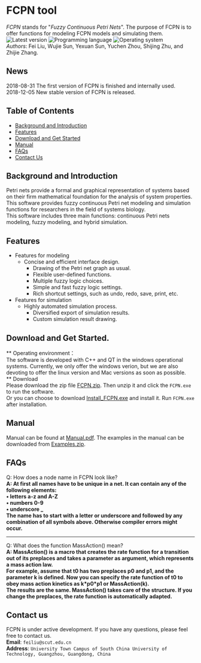 # FCPN tool
*FCPN* stands for "*Fuzzy Continuous Petri Nets*". The purpose of FCPN is to offer functions for modeling FCPN models and simulating them.
<br>
![Latest version](https://img.shields.io/badge/Latest%20version-1.0.0-blue.svg)
![Programming language](https://img.shields.io/badge/Programming%20language-C++-red.svg)
![Operating system](https://img.shields.io/badge/Operating%20system-Windows-yellow.svg)
<br>
*Authors*: Fei Liu, Wujie Sun, Yexuan Sun, Yuchen Zhou, Shijing Zhu, and Zhijie Zhang.
## News
2018-08-31 The first version of FCPN is finished and internally used.<br>
2018-12-05  New stable version of FCPN is released.
## Table of Contents
- [Background and Introduction](#background-and-introduction)
- [Features](#features)
- [Download and Get Started](#download-and-get-started)
- [Manual](#manual)
- [FAQs](#faqs)
- [Contact Us](#contact-us)
## Background and Introduction
Petri nets provide a formal and graphical representation of systems based on their
firm mathematical foundation for the analysis of system properties. This software
provides fuzzy continuous Petri net modeling and simulation functions
for researchers in the field of systems biology.
<br>
This software includes three main functions: continuous Petri nets modeling, fuzzy modeling,
and hybrid simulation. 
## Features
* Features for modeling
  * Concise and efficient interface design.
	* Drawing of the Petri net graph as usual.
	* Flexible user-defined functions.
	* Multiple fuzzy logic choices.
	* Simple and fast fuzzy logic settings.
	* Rich shortcut settings, such as undo, redo, save, print, etc.
* Features for simulation
  * Highly automated simulation process.
	 * Diversified export of simulation results.
	 * Custom simulation result drawing.
## Download and Get Started.
** Operating environment：
<br>
The software is developed with C++ and QT in the windows operational systems. Currently, we only offer the windows verion, but we are also devoting to offer the linux version and Mac versions as soon as possible.
<br>
** Download 
<br>
Please download the zip file [FCPN.zip](https://github.com/wjsunscut/fcpn/raw/master/FCPN.zip). Then unzip it and click the `FCPN.exe` to run the software.
<br>
Or you can choose to download [Install_FCPN.exe](https://github.com/wjsunscut/fcpn/raw/master/Install_FCPN.exe) and install it. Run `FCPN.exe` after installation.
## Manual
Manual can be found at [Manual.pdf](https://github.com/wjsunscut/fcpn/raw/master/Manual.pdf). The examples in the manual can be downloaded from [Examples.zip](https://github.com/wjsunscut/fcpn/raw/master/Examples/Examples.zip).
## FAQs
Q: How does a node name in FCPN look like?
<br>
**A: At first all names have to be unique in a net. It can contain any of the following elements:
<br>
• letters a-z and A-Z
<br>
• numbers 0-9
<br>
• underscore _
<br>
The name has to start with a letter or underscore and followed by any combination of all symbols above. Otherwise compiler errors might occur.**
<br>
**************************
Q: What does the function MassAction() mean?
<br>
**A: MassAction() is a macro that creates the rate function for a transition out of its preplaces and takes a parameter as argument, which represents a mass action law.
<br>
For example, assume that t0 has two preplaces p0 and p1, and the parameter k is defined. Now you can specify the rate function of t0 to obey mass action kinetics as k\*p0\*p1 or MassAction(k).
<br>
The results are the same. MassAction() takes care of the structure. If you change the preplaces, the rate function is automatically adapted.**

## Contact us
FCPN is under active development. If you have any questions, please feel free to contact us.
<br>
**Email**: `feiliu@scut.edu.cn`
<br>
**Address**: `University Town Campus of South China University of Technology, Guangzhou, Guangdong, China`
